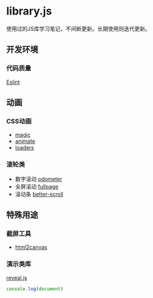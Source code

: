 # library.js

使用过的JS库学习笔记，不间断更新。长期使用则迭代更新。

## 开发环境

### 代码质量

[Eslint](http://eslint.cn/docs/rules/)

## 动画

### CSS动画

* [magic](https://github.com/miniMAC/magic)
* [animate](https://github.com/daneden/animate.css)
* [loaders](https://github.com/ConnorAtherton/loaders.css)

### 滚轮类

* 数字滚动 [odometer](https://github.com/HubSpot/odometer)
* 全屏滚动 [fullpage](https://github.com/alvarotrigo/fullpage.js)
* 滚动条 [better-scroll](https://github.com/ustbhuangyi/better-scroll)

## 特殊用途

### 截屏工具

* [html2canvas](https://github.com/niklasvh/html2canvas/)

### 演示类库

[reveal.js](librarys/reveal.md)

```typescript
console.log(document)
```

